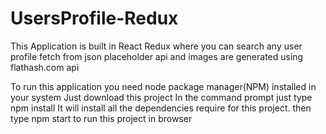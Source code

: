 <h1>UsersProfile-Redux</h1>

This Application is built in React Redux where you can search any user profile fetch from json placeholder api and images are generated using flathash.com api


To run this application you need node package manager(NPM) installed in your system
Just download this project
In the command prompt just type
npm install 
It will install all the dependencies require for this project.
then type
npm start to run this project in browser

